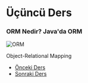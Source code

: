 # Üçüncü Ders

### ORM Nedir? Java'da ORM

![ORM](https://github.com/yildirim-murat/JavaTutorial/assets/150040119/2f4946f4-6238-4f6b-906b-b29e0434db71)

Object-Relational Mapping

* [Önceki Ders](https://github.com/yildirim-murat/JavaTutorial/tree/ikinciDers)
* [Sonraki Ders](https://github.com/yildirim-murat/JavaTutorial/tree/sonDers)
